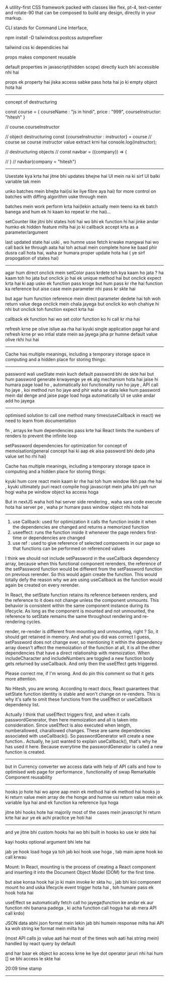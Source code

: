 A utility-first CSS framework packed with classes like flex, pt-4, text-center and rotate-90 that can be composed to build any design, directly in your markup.

CLI stands for Command Line Interface,

npm install -D tailwindcss postcss autoprefixer

tailwind css ki dependicies hai 

props makes component reusable

default properties in javascript(hidden scope) directly kuch bhi accessible nhi hai

props ek property hai jiska access sabke pass hota hai jo ki empty object hota hai

---------------------------------------------------

concept of destructuring

const course = {
    courseName : "js in hindi",
    price : "999",
    courseInstructor: "hitesh"
}

// course.courseInstructor

// object destructuring 
const {courseInstructor : instructor} = course
// course se course instructor value extract krni hai 
console.log(instructor); 


// destructuring objects 
// const navbar = ({company}) => {

// }
// navbar(company = "hitesh")

----------------------------------------

Usestate kya krta hai jitne bhi updates bhejne hai UI mein na ki sirf UI balki variable tak mein

unko batches mein bhejta hai(isi ke liye fibre aya hai) for more control on batches with diffing algorithm uske through mein

batches mein work perform krta hai(lekin actually mein teeno ka ek batch banega and hum ek hi kaam ko repeat kr rhe hai)...


setCounter like jitni bhi states hoti hai wo  bhi ek function hi hai jinke andar humko ek hidden feature milta hai jo ki callback accept krta as a parameter/argument

last updated state hai uski , wo humne usse fetch krwake mangwai hai
wo call back ke through aata hai toh actual mein complete hone ke baad phir dusra call hota hai, waha pr humara proper update hota hai
( ye sirf propogation of states hai)

---------------------------------------------------

agar hum direct onclick mein setColor pass krdete toh kya kaam ho jata ? ha kaam toh ho jata 
but onclick jo hai ek unique method hai
but onclick expect krta hai ki aap usko ek function pass kroge but hum pass kr rhe hai function ka reference but aise case mein parameter nhi pass kr skte hai

but agar hum function reference mein direct parameter dedete hai toh woh return value dega onclick mein chala jayega but onclick ko woh chahiye hi nhi but onclick toh function expect krta hai

callback ek function hai wo set color function ko hi call kr rha hai 

refresh krne pe olive isliye aa rha hai kyuki single application page hai and refresh krne pr wo intial state mein aa jayega jaha pr humne default value olive rkhi hui hai

----------------------------------------

Cache has multiple meanings, including a temporary storage space in computing and a hidden place for storing things:

--------------------------------------------

password wali useState mein kuch default password bhi de skte hai but hum password generate krwayenge 
ye ek alg mechanism hota hai jaise hi humara page load ho , automatically koi functionality run ho jaye , API call ho jaye , koi method run ho jaye and phir waha se data leke hum password mein dal denge and jaise page load hoga automatically UI se uske andar add ho jayega

--------------------------------------------
optimised solution to call one method many times(useCallback in react)
we need to learn from documentation

fn , arrays  ke hum dependencies pass krte hai
React limits the numbers of renders to prevent the infinite loop

setPassword dependencies for optimization for concept of memoisation(general concept hai ki aap ek aisa password bhi dedo jaha value set ho rhi hai)

Cache has multiple meanings, including a temporary storage space in computing and a hidden place for storing things:

kyuki hum core react mein kaam kr rhe hai toh hum window likh paa rhe hai , kyuki ultimately puri react compile hogi javascript mein jaha bhi yeh run hogi waha pe window object ka access hoga
 

But in nextJS waha hoti hai server side rendering , waha sara code execute hota hai server pe , waha pr humare pass window object nhi hota hai

---------------------------------------------------

1. use Callback: used for optimization it calls the function inside it when the dependencies are changed and returns a memorized function 
2. useeffect: runs the function inside it whenever the page renders first-time or dependencies are changed
3. use ref : used to give reference of selected components in our page so that functions can be performed on referenced values

I think we should not include setPassword in the useCallback dependency array, because when this functional component rerenders, the reference of the setPassword function would be different from the setPassword function on previous rerender. So this would again create the function. This would totally defy the reason why we are using useCallback as the function would again be created on every rerender.


In React, the setState function retains its reference between renders, and the reference to it does not change unless the component unmounts. 
This behavior is consistent within the same component instance during its lifecycle. As long as the component is mounted and not unmounted, the reference to setState remains the same throughout rendering and re-rendering cycles.

render, re-render is different from mounting and unmounting, right ? 
So, it should get retained in memory. And what you did was correct I guess, setPassword does not change ever, so mentioning it within the dependency array doesn't affect the memoization of the function at all, it is all the other dependencies that have a direct relationship with memoization. 
When includeCharacter and includeNumbers are toggled a new function body gets returned by useCallback. And only then the useEffect gets triggered. 

Please correct me, if I'm wrong. And do pin this comment so that it gets more attention.


No Hitesh, you are wrong. According to react docs, React guarantees that setState function identity is stable and won't change on re-renders. This is why it's safe to omit these functions from the useEffect or useCallback dependency list.


Actually I think that useEffect triggers first, and when it calls passwordGenerator, then here memoization and all is taken into consideration.
Since useEffect is also executed when length, numberallowed, charallowed changes. These are same dependencies associated with useCallback(). So passwordGenerator will create a new function..
Actually, he just wanted to explain useCallback(), that's why he has used it here. Because everytime the passwordGenerator is called a new function is created.

---------------------------------------------------

but in Currency converter we access data with help of API calls and how to optimised web page for performance , functionality of swap 
Remarkable Component reusability

-----------------------------------------------------

hooks jo hote hai wo apne aap mein ek method hai 
ek method hai hooks jo ki return value mein array de rhe honge and humne usi return value mein ek variable liya hai and ek function ka reference liya hoga

jitne bhi hooks hote hai majorily most of the cases mein javascript hi return krte hai aur ye ek achi practice ye hoti hai 

-----------------------------------------------------
 and ye jitne bhi custom hooks hai wo bhi built in hooks ko use kr skte hai

 kayi hooks optional argument bhi lete hai

 jab ye hook load hoga ya toh jab koi hook use hoga , tab main apne hook ko call krwau

 Mount: In React, mounting is the process of creating a React component and inserting it into the Document Object Model (DOM) for the first time.

 but aise konsa hook hai jo ki main invoke kr skta hu , jab bhi koi component mount  ho and uska lifecycle event trigger hota hai , toh humare pass ek hook hota hai

 useEffect se automatically fetch call ho jayega(function ke andar ek aur function nhi banana padega , ki acha function call hogya hai ab mera API call krdo)

JSON data abhi json format mein lekin jab bhi humein response milta hai API ka woh string ke format mein milta hai


(most API calls jo value aati hai most of the times woh aati hai string mein) handled by react query by default

and har baar ek object ko access krne ke liye dot operator jaruri nhi hai hum [] se bhi access le skte hai


20:09 time stamp

-------------------------------------------------